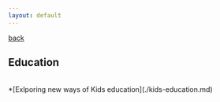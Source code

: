 ```yaml
---
layout: default
---
```


[back](https://dzhulianan.github.io/notes/)

<h2>Education</h2>
<br>
*[Exlporing new ways of Kids education](./kids-education.md)<br>


